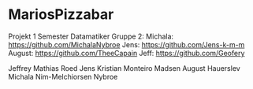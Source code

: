 # MariosPizzabar
Projekt 1 Semester Datamatiker
Gruppe 2:
Michala: https://github.com/MichalaNybroe
Jens: https://github.com/Jens-k-m-m
August: https://github.com/TheeCapain
Jeff: https://github.com/Geofery

Jeffrey Mathias Roed
Jens Kristian Monteiro Madsen
August Hauerslev
Michala Nim-Melchiorsen Nybroe

